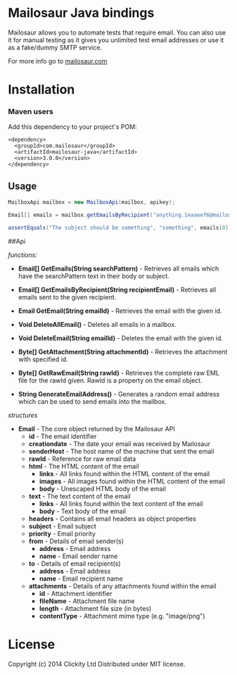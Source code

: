 # Mailosaur Java bindings

Mailosaur allows you to automate tests that require email. You can also use it for manual testing as it gives you unlimited test email addresses or use it as a fake/dummy SMTP service.

For more info go to [mailosaur.com](https://mailosaur.com/)

Installation
============

### Maven users

Add this dependency to your project's POM:

    <dependency>
      <groupId>com.mailosaur</groupId>
      <artifactId>mailosaur-java</artifactId>
      <version>3.0.0</version>
    </dependency>


## Usage
```java
MailboxApi mailbox = new MailboxApi(mailbox, apikey);

Email[] emails = mailbox.getEmailsByRecipient("anything.1eaaeef6@mailosaur.in");

assertEquals("The subject should be something", "something", emails[0].Subject);
```
##Api

*functions:*

- **Email[] GetEmails(String searchPattern)** - Retrieves all emails which have the searchPattern text in their body or subject.

- **Email[] GetEmailsByRecipient(String recipientEmail)** - 
Retrieves all emails sent to the given recipient.

- **Email GetEmail(String emailId)** - 
Retrieves the email with the given id.

- **Void DeleteAllEmail()** - 
Deletes all emails in a mailbox.

- **Void DeleteEmail(String emailId)** - 
Deletes the email with the given id.

- **Byte[] GetAttachment(String attachmentId)** - 
Retrieves the attachment with specified id.

- **Byte[] GetRawEmail(String rawId)** - 
Retrieves the complete raw EML file for the rawId given. RawId is a property on the email object.

- **String GenerateEmailAddress()** - 
Generates a random email address which can be used to send emails into the mailbox.

*structures*

- **Email** - The core object returned by the Mailosaur API
  - **id** - The email identifier
  - **creationdate** - The date your email was received by Mailosaur
  - **senderHost** - The host name of the machine that sent the email
  - **rawId** - Reference for raw email data
  - **html** - The HTML content of the email
    - **links** - All links found within the HTML content of the email
    - **images** - All images found within the HTML content of the email
    - **body** - Unescaped HTML body of the email
  - **text** - The text content of the email
    - **links** - All links found within the text content of the email
    - **body** - Text body of the email
  - **headers** - Contains all email headers as object properties
  - **subject** - Email subject
  - **priority** - Email priority
  - **from** - Details of email sender(s)
    - **address** - Email address
    - **name** - Email sender name
  - **to** - Details of email recipient(s)
    - **address** - Email address
    - **name** - Email recipient name
  - **attachments** - Details of any attachments found within the email
    - **id** - Attachment identifier
    - **fileName** - Attachment file name
    - **length** - Attachment file size (in bytes)
    - **contentType** - Attachment mime type (e.g. "image/png")

    
License
=======

Copyright (c) 2014 Clickity Ltd
Distributed under MIT license.

